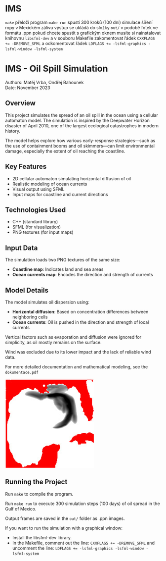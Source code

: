 # IMS

`make` přeloží program
`make run` spustí 300 kroků (100 dní) simulace šíření ropy v Mexickém zálivu
výstup se ukládá do složky `out/` v podobě fotek ve formátu .ppn
pokud chcete spustit s grafickým oknem musíte si nainstalovat knihovnu `libsfml-dev` a v souboru Makefile zakomentovat řádek `CXXFLAGS += -DREMOVE_SFML` a odkomentovat řádek `LDFLAGS += -lsfml-graphics -lsfml-window -lsfml-system`

# IMS - Oil Spill Simulation

Authors: Matěj Vrba, Ondřej Bahounek  
Date: November 2023

## Overview

This project simulates the spread of an oil spill in the ocean using a cellular automaton model. The simulation is inspired by the Deepwater Horizon disaster of April 2010, one of the largest ecological catastrophes in modern history.

The model helps explore how various early-response strategies—such as the use of containment booms and oil skimmers—can limit environmental damage, especially the extent of oil reaching the coastline.

## Key Features

- 2D cellular automaton simulating horizontal diffusion of oil
- Realistic modeling of ocean currents
- Visual output using SFML
- Input maps for coastline and current directions

## Technologies Used

- C++ (standard library)
- SFML (for visualization)
- PNG textures (for input maps)

## Input Data

The simulation loads two PNG textures of the same size:
- **Coastline map**: Indicates land and sea areas
- **Ocean currents map**: Encodes the direction and strength of currents

## Model Details

The model simulates oil dispersion using:
- **Horizontal diffusion**: Based on concentration differences between neighboring cells
- **Ocean currents**: Oil is pushed in the direction and strength of local currents

Vertical factors such as evaporation and diffusion were ignored for simplicity, as oil mostly remains on the surface.

Wind was excluded due to its lower impact and the lack of reliable wind data.

For more detailed documentation and mathematical modeling, see the `dokumentace.pdf`

![sim](img.png)

## Running the Project

Run `make` to compile the program.

Run `make run` to execute 300 simulation steps (100 days) of oil spread in the Gulf of Mexico.

Output frames are saved in the `out/` folder as .ppn images.

If you want to run the simulation with a graphical window:
- Install the libsfml-dev library.
- In the Makefile, comment out the line:
    `CXXFLAGS += -DREMOVE_SFML`
and uncomment the line:
`LDFLAGS += -lsfml-graphics -lsfml-window -lsfml-system`
